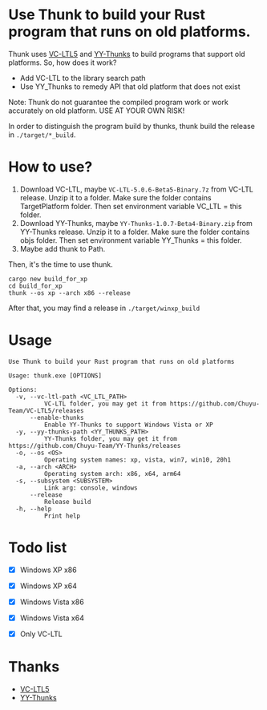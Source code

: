 # Use Thunk to build your Rust program that runs on old platforms.

Thunk uses [VC-LTL5](https://github.com/Chuyu-Team/VC-LTL5) and [YY-Thunks](https://github.com/Chuyu-Team/YY-Thunks) to build programs that support old platforms. So, how does it work?

 - Add VC-LTL to the library search path
 - Use YY_Thunks to remedy API that old platform that does not exist

Note: Thunk do not guarantee the compiled program work or work accurately on old platform. USE AT YOUR OWN RISK!

In order to distinguish the program build by thunks, thunk build the release in `./target/*_build`.

# How to use?

1. Download VC-LTL, maybe `VC-LTL-5.0.6-Beta5-Binary.7z` from VC-LTL release. Unzip it to a folder. Make sure the folder contains TargetPlatform folder. Then set environment variable VC_LTL = this folder.
2. Download YY-Thunks, maybe `YY-Thunks-1.0.7-Beta4-Binary.zip` from YY-Thunks release. Unzip it to a folder. Make sure the folder contains objs folder. Then set environment variable YY_Thunks = this folder.
3. Maybe add thunk to Path.

Then, it's the time to use thunk.

```
cargo new build_for_xp
cd build_for_xp
thunk --os xp --arch x86 --release
```

After that, you may find a release in `./target/winxp_build`

# Usage
```
Use Thunk to build your Rust program that runs on old platforms

Usage: thunk.exe [OPTIONS]

Options:
  -v, --vc-ltl-path <VC_LTL_PATH>
          VC-LTL folder, you may get it from https://github.com/Chuyu-Team/VC-LTL5/releases
      --enable-thunks
          Enable YY-Thunks to support Windows Vista or XP
  -y, --yy-thunks-path <YY_THUNKS_PATH>
          YY-Thunks folder, you may get it from https://github.com/Chuyu-Team/YY-Thunks/releases
  -o, --os <OS>
          Operating system names: xp, vista, win7, win10, 20h1
  -a, --arch <ARCH>
          Operating system arch: x86, x64, arm64
  -s, --subsystem <SUBSYSTEM>
          Link arg: console, windows
      --release
          Release build
  -h, --help
          Print help
```

# Todo list

 - [x] Windows XP x86
 - [x] Windows XP x64
 - [x] Windows Vista x86
 - [x] Windows Vista x64
 - [x] Only VC-LTL


# Thanks
 
 - [VC-LTL5](https://github.com/Chuyu-Team/VC-LTL5)
 - [YY-Thunks](https://github.com/Chuyu-Team/YY-Thunks)
